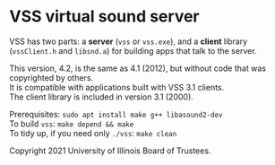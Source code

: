 # VSS virtual sound server

VSS has two parts: a **server** (`vss` or `vss.exe`), and a **client** library (`vssClient.h` and `libsnd.a`) for building apps that talk to the server.

This version, 4.2, is the same as 4.1 (2012), but without code that was copyrighted by others.  
It is compatible with applications built with VSS 3.1 clients.  
The client library is included in version 3.1 (2000).

Prerequisites: `sudo apt install make g++ libasound2-dev`  
To build `vss`: `make depend && make`  
To tidy up, if you need only `./vss`: `make clean`

Copyright 2021 University of Illinois Board of Trustees.
